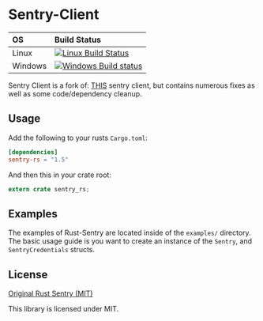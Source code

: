 # Sentry-Client #

| OS      | Build Status                                                                                                                                                          |
|:--------|:----------------------------------------------------------------------------------------------------------------------------------------------------------------------|
| Linux   | [![Linux Build Status](https://circleci.com/gh/SecurityInsanity/sentry-rs/tree/master.svg?style=svg)](https://circleci.com/gh/SecurityInsanity/sentry-rs/tree/master) |
| Windows | [![Windows Build status](https://ci.appveyor.com/api/projects/status/yvlgnytb2tir8y4q?svg=true)](https://ci.appveyor.com/project/SecurityInsanity/sentry-rs)          |




Sentry Client is a fork of: [THIS](https://github.com/aagahi/rust-sentry) sentry client,
but contains numerous fixes as well as some code/dependency cleanup.

## Usage ##

Add the following to your rusts `Cargo.toml`:

```toml
[dependencies]
sentry-rs = "1.5"
```

And then this in your crate root:

```rust
extern crate sentry_rs;
```

## Examples ##

The examples of Rust-Sentry are located inside of the `examples/` directory. The basic usage guide is
you want to create an instance of the `Sentry`, and `SentryCredentials` structs.

## License ##

[Original Rust Sentry (MIT)](https://github.com/aagahi/rust-sentry)

This library is licensed under MIT.
